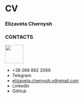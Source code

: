 # CV

### Elizaveta Chernysh

### CONTACTS


<div id="header" align="left">
  <a href="https://t.me/Elizachernysh"><img src="https://osx.telegram.org/updates/site/logo.png" width="60"/></a>
</div>

- +38 068 862 2069
- Telegram
- elizaveta.chernysh.v@gmail.com
- LinkedIn
- GitHub


